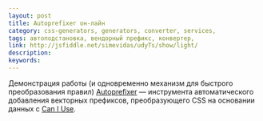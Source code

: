 ```yaml
---
layout: post
title: Autoprefixer он-лайн
category: css-generators, generators, converter, services, 
tags: автоподстановка, вендорный префикс, конвертер, 
link: http://jsfiddle.net/simevidas/udyTs/show/light/
description: 
keywords: 
---
```


<p>Демонстрация работы (и одновременно механизм для быстрого преобразования правил) <a href="/search/id342">Autoprefixer</a> — инструмента автоматического добавления векторных префиксов, преобразующего CSS на основании данных с <a href="http://caniuse.com/">Can I Use</a>.</p>
